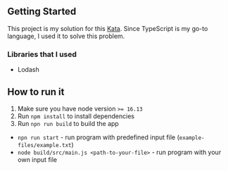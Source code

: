 ## Getting Started

This project is my solution for this [Kata].
Since TypeScript is my go-to language, I used it to solve this problem.

### Libraries that I used
- Lodash

## How to run it

1. Make sure you have node version `>= 16.13`
2. Run `npm install` to install dependencies
3. Run `npn run build` to build the app

- `npn run start` - run program with predefined input file (`example-files/example.txt`)
- `node build/src/main.js <path-to-your-file>` - run program with your own input file

[Kata]: https://codingdojo.org/kata/BankOCR/